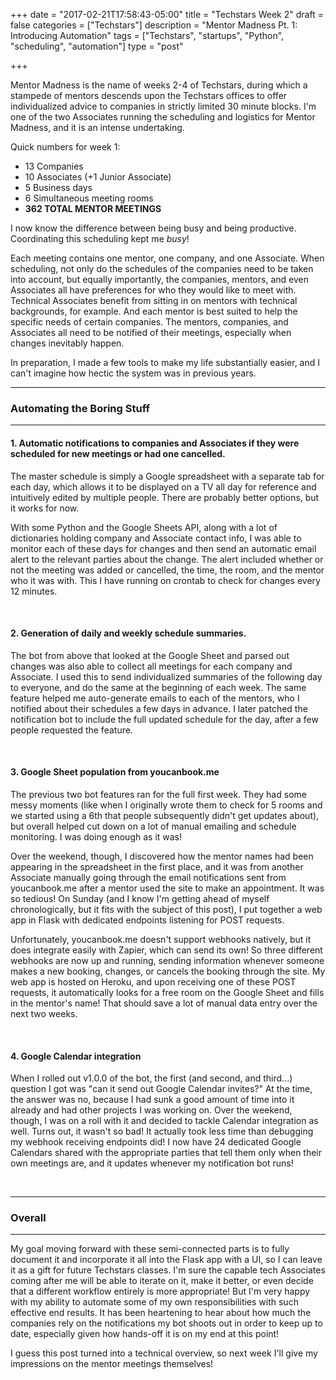+++
date = "2017-02-21T17:58:43-05:00"
title = "Techstars Week 2"
draft = false
categories = ["Techstars"]
description = "Mentor Madness Pt. 1: Introducing Automation"
tags = ["Techstars", "startups", "Python", "scheduling", "automation"]
type = "post"

+++

Mentor Madness is the name of weeks 2-4 of Techstars, during which a stampede of mentors descends upon the Techstars offices to 
offer individualized advice to companies in strictly limited 30 minute blocks. I'm one of the two Associates 
running the scheduling and logistics for Mentor Madness, and it is an intense undertaking. 

Quick numbers for week 1:  

* 13 Companies
* 10 Associates (+1 Junior Associate)
* 5 Business days
* 6 Simultaneous meeting rooms
* **362 TOTAL MENTOR MEETINGS**

I now know the difference between being busy and being productive. Coordinating this scheduling kept me *busy*!

Each meeting contains one mentor, one company, and one Associate. When scheduling,
not only do the schedules of the companies need to be taken into account, but equally importantly, the companies,
mentors, and even Associates all have preferences for who they would like to meet with. Technical Associates benefit
from sitting in on mentors with technical backgrounds, for example. And each mentor is best suited to help the specific needs
of certain companies. The mentors, companies, and Associates all need to be notified of their meetings, especially
when changes inevitably happen. 

In preparation, I made a few tools to make my life substantially easier, and I can't imagine how hectic the 
system was in previous years.

--- 

### Automating the Boring Stuff

---


#### 1. Automatic notifications to companies and Associates if they were scheduled for new meetings or had one cancelled.

The master schedule is simply a Google spreadsheet with a separate tab for each day, which allows it to be 
displayed on a TV all day for reference and intuitively edited by multiple people. There are probably better 
options, but it works for now. 

With some Python and the Google Sheets API, along with a lot of dictionaries holding 
company and Associate contact info, I was able to monitor each of these days for changes and then send an automatic
email alert to the relevant parties about the change. The alert included whether or not the meeting was added or
cancelled, the time, the room, and the mentor who it was with. This I have running on crontab to check for changes
every 12 minutes. 

<br/>

#### 2. Generation of daily and weekly schedule summaries. 

The bot from above that looked at the Google Sheet and parsed out changes was also able to collect all meetings 
for each company and Associate. I used this to send individualized summaries of the following day to everyone, and 
do the same at the beginning of each week. The same feature helped me auto-generate emails to each of the mentors,
who I notified about their schedules a few days in advance. I later patched the notification bot to include the full updated
schedule for the day, after a few people requested the feature. 

<br/>

#### 3. Google Sheet population from youcanbook.me

The previous two bot features ran for the full first week. They had some messy moments (like when I originally
wrote them to check for 5 rooms and we started using a 6th that people subsequently didn't get updates about),
but overall helped cut down on a lot of manual emailing and schedule monitoring. I was doing enough as it was!

Over the weekend, though, I discovered how the mentor names had been appearing in the spreadsheet in the first
place, and it was from another Associate manually going through the email notifications sent from youcanbook.me
after a mentor used the site to make an appointment. It was so tedious! On Sunday (and I know I'm getting ahead
of myself chronologically, but it fits with the subject of this post), I put together a web app in Flask with 
dedicated endpoints listening for POST requests. 

Unfortunately, youcanbook.me doesn't support webhooks natively,
but it does integrate easily with Zapier, which can send its own! So three different webhooks are now up and running,
sending information whenever someone makes a new booking, changes, or cancels the booking through the site. My 
web app is hosted on Heroku, and upon receiving one of these POST requests, it automatically looks for a free room
on the Google Sheet and fills in the mentor's name! That should save a lot of manual data entry over the next two weeks.

<br/>

#### 4. Google Calendar integration

When I rolled out v1.0.0 of the bot, the first (and second, and third...) question I got was "can it send out Google
Calendar invites?" At the time, the answer was no, because I had sunk a good amount of time into it already and had
other projects I was working on. Over the weekend, though, I was on a roll with it and decided to tackle Calendar
integration as well. Turns out, it wasn't so bad! It actually took less time than debugging my webhook receiving 
endpoints did! I now have 24 dedicated Google Calendars shared with the appropriate parties that tell them only
when their own meetings are, and it updates whenever my notification bot runs!

<br/>

--- 

### Overall 

---

My goal moving forward with these semi-connected parts is to fully document it and incorporate it all into the 
Flask app with a UI, so I can leave it as a gift for future Techstars classes. I'm sure the capable tech Associates
coming after me will be able to iterate on it, make it better, or even decide that a different workflow entirely 
is more appropriate! But I'm very happy with my ability to automate some of my own responsibilities with such 
effective end results. It has been heartening to hear about how much the companies rely on the notifications 
my bot shoots out in order to keep up to date, especially given how hands-off it is on my end at this point!

I guess this post turned into a technical overview, so next week I'll give my impressions on the mentor meetings 
themselves! 


